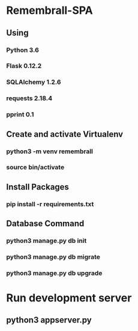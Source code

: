 # Remembrall-SPA

## Using

### Python 3.6
### Flask 0.12.2
### SQLAlchemy 1.2.6
### requests 2.18.4
### pprint 0.1

## Create and activate Virtualenv

### python3 -m venv remembrall
### source bin/activate

## Install Packages
### pip install -r requirements.txt

## Database Command

### python3 manage.py db init
### python3 manage.py db migrate
### python3 manage.py db upgrade

# Run development server

## python3 appserver.py
